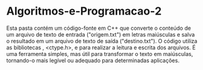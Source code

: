 # Algoritmos-e-Programacao-2
 Esta pasta contém um código-fonte em C++ que converte o conteúdo de um arquivo de texto de entrada ("origem.txt") em letras maiúsculas e salva o resultado em um arquivo de texto de saída ("destino.txt"). O código utiliza as bibliotecas <iostream>, <ctype.h>, <string> e <fstream> para realizar a leitura e escrita dos arquivos. É uma ferramenta simples, mas útil para transformar o texto em maiúsculas, tornando-o mais legível ou adequado para determinadas aplicações.